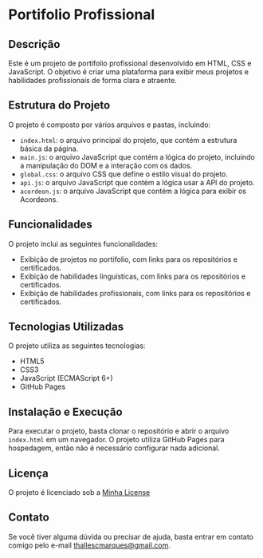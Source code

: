 

**Portifolio Profissional**
==========================

**Descrição**
---------------

Este é um projeto de portifolio profissional desenvolvido em HTML, CSS e JavaScript. O objetivo é criar uma plataforma para exibir meus projetos e habilidades profissionais de forma clara e atraente.

**Estrutura do Projeto**
-------------------------

O projeto é composto por vários arquivos e pastas, incluindo:

* `index.html`: o arquivo principal do projeto, que contém a estrutura básica da página.
* `main.js`: o arquivo JavaScript que contém a lógica do projeto, incluindo a manipulação do DOM e a interação com os dados.
* `global.css`: o arquivo CSS que define o estilo visual do projeto.
* `api.js`: o arquivo JavaScript que contém a lógica usar a API do projeto.
* `acordeon.js`: o arquivo JavaScript que contém a lógica para exibir os Acordeons.

**Funcionalidades**
-------------------

O projeto inclui as seguintes funcionalidades:

* Exibição de projetos no portifolio, com links para os repositórios e certificados.
* Exibição de habilidades linguísticas, com links para os repositórios e certificados.
* Exibição de habilidades profissionais, com links para os repositórios e certificados.

**Tecnologias Utilizadas**
---------------------------

O projeto utiliza as seguintes tecnologias:

* HTML5
* CSS3
* JavaScript (ECMAScript 6+)
* GitHub Pages

**Instalação e Execução**
-------------------------

Para executar o projeto, basta clonar o repositório e abrir o arquivo `index.html` em um navegador. O projeto utiliza GitHub Pages para hospedagem, então não é necessário configurar nada adicional.

**Licença**
------------

O projeto é licenciado sob a [Minha License](LICENSEmd)

**Contato**
------------

Se você tiver alguma dúvida ou precisar de ajuda, basta entrar em contato comigo pelo e-mail thallescmarques@gmail.com.
